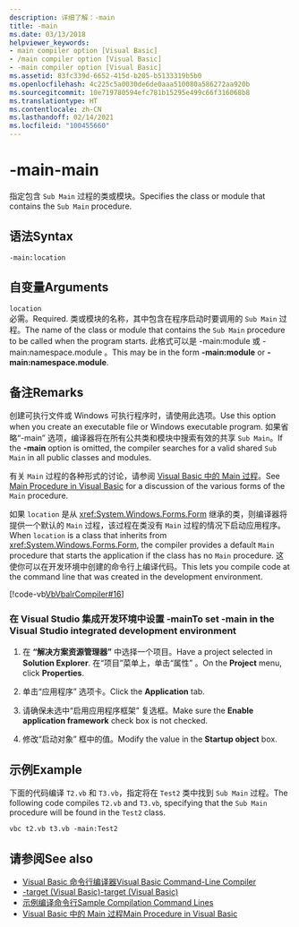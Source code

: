 ```yaml
---
description: 详细了解：-main
title: -main
ms.date: 03/13/2018
helpviewer_keywords:
- main compiler option [Visual Basic]
- /main compiler option [Visual Basic]
- -main compiler option [Visual Basic]
ms.assetid: 83fc339d-6652-415d-b205-b5133319b5b0
ms.openlocfilehash: 4c225c5a0030de6de0aaa510080a586272aa920b
ms.sourcegitcommit: 10e719780594efc781b15295e499c66f316068b8
ms.translationtype: HT
ms.contentlocale: zh-CN
ms.lasthandoff: 02/14/2021
ms.locfileid: "100455660"
---
```

# <a name="-main"></a><span data-ttu-id="b82ea-103">-main</span><span class="sxs-lookup"><span data-stu-id="b82ea-103">-main</span></span>

<span data-ttu-id="b82ea-104">指定包含 `Sub Main` 过程的类或模块。</span><span class="sxs-lookup"><span data-stu-id="b82ea-104">Specifies the class or module that contains the `Sub Main` procedure.</span></span>  
  
## <a name="syntax"></a><span data-ttu-id="b82ea-105">语法</span><span class="sxs-lookup"><span data-stu-id="b82ea-105">Syntax</span></span>  
  
```console  
-main:location  
```  
  
## <a name="arguments"></a><span data-ttu-id="b82ea-106">自变量</span><span class="sxs-lookup"><span data-stu-id="b82ea-106">Arguments</span></span>  

 `location`  
 <span data-ttu-id="b82ea-107">必需。</span><span class="sxs-lookup"><span data-stu-id="b82ea-107">Required.</span></span> <span data-ttu-id="b82ea-108">类或模块的名称，其中包含在程序启动时要调用的 `Sub Main` 过程。</span><span class="sxs-lookup"><span data-stu-id="b82ea-108">The name of the class or module that contains the `Sub Main` procedure to be called when the program starts.</span></span> <span data-ttu-id="b82ea-109">此格式可以是 -main:module  或 -main:namespace.module  。</span><span class="sxs-lookup"><span data-stu-id="b82ea-109">This may be in the form **-main:module** or **-main:namespace.module**.</span></span>  
  
## <a name="remarks"></a><span data-ttu-id="b82ea-110">备注</span><span class="sxs-lookup"><span data-stu-id="b82ea-110">Remarks</span></span>  

 <span data-ttu-id="b82ea-111">创建可执行文件或 Windows 可执行程序时，请使用此选项。</span><span class="sxs-lookup"><span data-stu-id="b82ea-111">Use this option when you create an executable file or Windows executable program.</span></span> <span data-ttu-id="b82ea-112">如果省略“-main”  选项，编译器将在所有公共类和模块中搜索有效的共享 `Sub Main`。</span><span class="sxs-lookup"><span data-stu-id="b82ea-112">If the **-main** option is omitted, the compiler searches for a valid shared `Sub Main` in all public classes and modules.</span></span>  
  
 <span data-ttu-id="b82ea-113">有关 `Main` 过程的各种形式的讨论，请参阅 [Visual Basic 中的 Main 过程](../../programming-guide/program-structure/main-procedure.md)。</span><span class="sxs-lookup"><span data-stu-id="b82ea-113">See [Main Procedure in Visual Basic](../../programming-guide/program-structure/main-procedure.md) for a discussion of the various forms of the `Main` procedure.</span></span>  
  
 <span data-ttu-id="b82ea-114">如果 `location` 是从 <xref:System.Windows.Forms.Form> 继承的类，则编译器将提供一个默认的 `Main` 过程，该过程在类没有 `Main` 过程的情况下启动应用程序。</span><span class="sxs-lookup"><span data-stu-id="b82ea-114">When `location` is a class that inherits from <xref:System.Windows.Forms.Form>, the compiler provides a default `Main` procedure that starts the application if the class has no `Main` procedure.</span></span> <span data-ttu-id="b82ea-115">这使你可以在开发环境中创建的命令行上编译代码。</span><span class="sxs-lookup"><span data-stu-id="b82ea-115">This lets you compile code at the command line that was created in the development environment.</span></span>  
  
 [!code-vb[VbVbalrCompiler#16](~/samples/snippets/visualbasic/VS_Snippets_VBCSharp/VbVbalrCompiler/VB/Class1.vb#16)]  
  
### <a name="to-set--main-in-the-visual-studio-integrated-development-environment"></a><span data-ttu-id="b82ea-116">在 Visual Studio 集成开发环境中设置 -main</span><span class="sxs-lookup"><span data-stu-id="b82ea-116">To set -main in the Visual Studio integrated development environment</span></span>  
  
1. <span data-ttu-id="b82ea-117">在 **“解决方案资源管理器”** 中选择一个项目。</span><span class="sxs-lookup"><span data-stu-id="b82ea-117">Have a project selected in **Solution Explorer**.</span></span> <span data-ttu-id="b82ea-118">在“项目”菜单上，单击“属性”   。</span><span class="sxs-lookup"><span data-stu-id="b82ea-118">On the **Project** menu, click **Properties**.</span></span>  
  
2. <span data-ttu-id="b82ea-119">单击“应用程序”  选项卡。</span><span class="sxs-lookup"><span data-stu-id="b82ea-119">Click the **Application** tab.</span></span>  
  
3. <span data-ttu-id="b82ea-120">请确保未选中“启用应用程序框架”  复选框。</span><span class="sxs-lookup"><span data-stu-id="b82ea-120">Make sure the **Enable application framework** check box is not checked.</span></span>  
  
4. <span data-ttu-id="b82ea-121">修改“启动对象”  框中的值。</span><span class="sxs-lookup"><span data-stu-id="b82ea-121">Modify the value in the **Startup object** box.</span></span>  
  
## <a name="example"></a><span data-ttu-id="b82ea-122">示例</span><span class="sxs-lookup"><span data-stu-id="b82ea-122">Example</span></span>  

 <span data-ttu-id="b82ea-123">下面的代码编译 `T2.vb` 和 `T3.vb`，指定将在 `Test2` 类中找到 `Sub Main` 过程。</span><span class="sxs-lookup"><span data-stu-id="b82ea-123">The following code compiles `T2.vb` and `T3.vb`, specifying that the `Sub Main` procedure will be found in the `Test2` class.</span></span>  
  
```console
vbc t2.vb t3.vb -main:Test2  
```  
  
## <a name="see-also"></a><span data-ttu-id="b82ea-124">请参阅</span><span class="sxs-lookup"><span data-stu-id="b82ea-124">See also</span></span>

- [<span data-ttu-id="b82ea-125">Visual Basic 命令行编译器</span><span class="sxs-lookup"><span data-stu-id="b82ea-125">Visual Basic Command-Line Compiler</span></span>](index.md)
- [<span data-ttu-id="b82ea-126">-target (Visual Basic)</span><span class="sxs-lookup"><span data-stu-id="b82ea-126">-target (Visual Basic)</span></span>](target.md)
- [<span data-ttu-id="b82ea-127">示例编译命令行</span><span class="sxs-lookup"><span data-stu-id="b82ea-127">Sample Compilation Command Lines</span></span>](sample-compilation-command-lines.md)
- [<span data-ttu-id="b82ea-128">Visual Basic 中的 Main 过程</span><span class="sxs-lookup"><span data-stu-id="b82ea-128">Main Procedure in Visual Basic</span></span>](../../programming-guide/program-structure/main-procedure.md)
